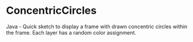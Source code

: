 # ConcentricCircles

Java - Quick sketch to display a frame with drawn concentric circles within the frame. Each layer has a random color assignment. 
